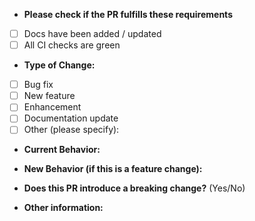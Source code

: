 * **Please check if the PR fulfills these requirements**
- [ ] Docs have been added / updated
- [ ] All CI checks are green

* **Type of Change:**
- [ ] Bug fix
- [ ] New feature
- [ ] Enhancement
- [ ] Documentation update
- [ ] Other (please specify):

* **Current Behavior:**

* **New Behavior (if this is a feature change):**

* **Does this PR introduce a breaking change?** (Yes/No)

* **Other information:**
